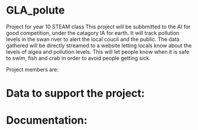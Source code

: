 # GLA_polute

Project for year 10 STEAM class
This project will be subbmitted to the AI for good competition, under the catagory IA for earth. 
It will track pollution levels in the swan river to alert the local coucil and the public. The data gathered will be directly streamed to a website letting locals know about the levels of algea and pollution levels. This will let people know when it is safe to swim, fish and crab in order to avoid people getting sick.

Project members are:

# Data to support the project:

# Documentation:

